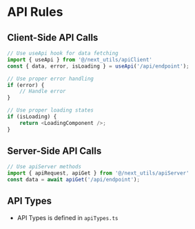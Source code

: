 # API Rules

## Client-Side API Calls
```typescript
// Use useApi hook for data fetching
import { useApi } from '@/next_utils/apiClient'
const { data, error, isLoading } = useApi('/api/endpoint');

// Use proper error handling
if (error) {
    // Handle error
}

// Use proper loading states
if (isLoading) {
    return <LoadingComponent />;
}
```

## Server-Side API Calls
```typescript
// Use apiServer methods
import { apiRequest, apiGet } from '@/next_utils/apiServer'
const data = await apiGet('/api/endpoint');

```

## API Types
- API Types is defined in `apiTypes.ts`